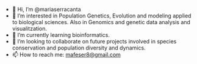 - 👋 Hi, I’m @mariaserracanta
- 👀 I’m interested in Population Genetics, Evolution and modeling applied to biological sciences. Also in Genomics and genetic data analysis and visualitzation.
- 🌱 I’m currently learning bioinformatics.
- 💞️ I’m looking to collaborate on future projects involved in species conservation and population diversity and dynamics.
- 📫 How to reach me: mafeser8@gmail.com 

<!---
mariaserracanta/mariaserracanta is a ✨ special ✨ repository because its `README.md` (this file) appears on your GitHub profile.
You can click the Preview link to take a look at your changes.
--->
